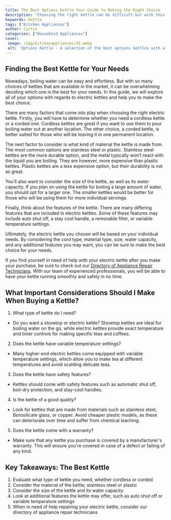 ```yaml
---
title: The Best Options Kettle Your Guide to Making the Right Choice
description: "Choosing the right kettle can be difficult but with this guide youll be able to find the perfect option that best suits your needs Learn more about the features to consider and make the right choice today"
keywords: kettle
tags: ["Kitchen Appliances"]
author: Curtis
categories: ["Household Appliances"]
cover: 
 image: /img/kitchenappliances/55.webp
 alt: 'Options Kettle - A selection of the best options kettles with all the information you need to make the right choice'
---
```

## Finding the Best Kettle for Your Needs 
Nowadays, boiling water can be easy and effortless. But with so many choices of kettles that are available in the market, it can be overwhelming deciding which one is the best for your needs. In this guide, we will explore all of your options with regards to electric kettles and help you to make the best choice. 

There are many factors that come into play when choosing the right electric kettle. Firstly, you will have to determine whether you need a cordless kettle or a corded one. Cordless kettles are great if you want to use them to pour boiling water out at another location. The other choice, a corded kettle, is better suited for those who will be leaving it in one permanent location. 

The next factor to consider is what kind of material the kettle is made from. The most common options are stainless steel or plastic. Stainless steel kettles are the more durable option, and the metal typically won’t react with the liquid you are boiling. They are however, more expensive than plastic kettles. Plastic kettles are a less expensive option, but their durability is not as great. 

You’ll also want to consider the size of the kettle, as well as its water capacity. If you plan on using the kettle for boiling a large amount of water, you should opt for a larger one. The smaller kettles would be better for those who will be using them for more individual servings. 

Finally, think about the features of the kettle. There are many differing features that are included in electric kettles. Some of these features may include auto shut off, a stay cool handle, a removable filter, or variable temperature settings. 

Ultimately, the electric kettle you choose will be based on your individual needs. By considering the cord type, material type, size, water capacity, and any additional features you may want, you can be sure to make the best choice for your needs. 

If you find yourself in need of help with your electric kettle after you make your purchase, be sure to check out our [Directory of Appliance Repair Technicians](./pages/appliance-repair-technicians). With our team of experienced professionals, you will be able to have your kettle running smoothly and safely in no time.

## What Important Considerations Should I Make When Buying a Kettle?

1. What type of kettle do I need?
 - Do you want a stovetop or electric kettle? Stovetop kettles are ideal for boiling water on the go, while electric kettles provide exact temperature and timer controls for making specific teas and coffees.

2. Does the kettle have variable temperature settings?
 - Many higher-end electric kettles come equipped with variable temperature settings, which allow you to make tea at different temperatures and avoid scalding delicate teas.

3. Does the kettle have safety features?
 - Kettles should come with safety features such as automatic shut off, boil-dry protection, and stay-cool handles.

4. Is the kettle of a good quality?
 - Look for kettles that are made from materials such as stainless steel, Borosilicate glass, or copper. Avoid cheaper plastic models, as these can deteriorate over time and suffer from chemical leaching.

5. Does the kettle come with a warranty?
 - Make sure that any kettle you purchase is covered by a manufacturer's warranty. This will ensure you're covered in case of a defect or failing of any kind.

## Key Takeaways: The Best Kettle 
1. Evaluate what type of kettle you need, whether cordless or corded 
2. Consider the material of the kettle; stainless steel or plastic 
3. Consider the size of the kettle and its water capacity 
4. Look at additional features the kettle may offer, such as auto shut off or variable temperature settings 
5. When in need of help repairing your electric kettle, consider our directory of appliance repair technicians
